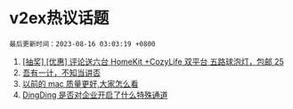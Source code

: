 # v2ex热议话题

`最后更新时间：2023-08-16 03:03:19 +0800`

1. [[抽奖] [优惠] 评论送六台 HomeKit +CozyLife 双平台 五路球泡灯，包邮 25](https://www.v2ex.com/t/965474)
1. [吾有一计，不知当讲否](https://www.v2ex.com/t/965456)
1. [以前的 mac 质量更好,大家怎么看](https://www.v2ex.com/t/965348)
1. [DingDing 是否对企业开启了什么特殊通道](https://www.v2ex.com/t/965340)

